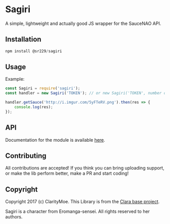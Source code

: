 # Sagiri
A simple, lightweight and actually good JS wrapper for the SauceNAO API.

## Installation

```js
npm install @sr229/sagiri
```

## Usage

Example:
```js
const Sagiri = require('sagiri');
const handler = new Sagiri('TOKEN'); // or new Sagiri('TOKEN', number of results)

handler.getSauce('http://i.imgur.com/5yFTeRV.png').then(res => {
    console.log(res);
});
```

## API 

Documentation for the module is available [here](./API.md).

## Contributing

All contributions are accepted! If you think you can bring uploading support, or make the lib perform better, make a PR and start coding!

## Copyright

Copyright 2017 (c) ClarityMoe. This Library is from the [Clara base project](https://github.com/ClaraIO/Clara).

Sagiri is a character from Eromanga-sensei. All rights reserved to her authors.